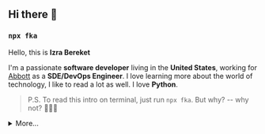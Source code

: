 ## Hi there 👋

<!--
**userizra/userizra** is a ✨ _special_ ✨ repository because its `README.md` (this file) appears on your GitHub profile.

Here are some ideas to get you started:

- 🔭 I’m currently working on ...
- 🌱 I’m currently learning ...
- 👯 I’m looking to collaborate on ...
- 🤔 I’m looking for help with ...
- 💬 Ask me about ...
- 📫 How to reach me: ...
- 😄 Pronouns: ...
- ⚡ Fun fact: ...
-->

### `npx fka`


Hello, this is **Izra Bereket**

I'm a passionate **software developer** living in the **United States**, working for [Abbott]([https://www.abbott.com]) as a **SDE/DevOps Engineer**.
I love learning more about the world of technology, I like to read a lot as well.
I love **Python**.

> P.S. To read this intro on terminal, just run `npx fka`. But why? -- why not? 🤷🏻‍♂️

<details>
  <summary>More...</summary>
  <img src="https://github-readme-stats.vercel.app/api?username=f&show_icons=true&count_private=true&theme=dark" />
</details>

